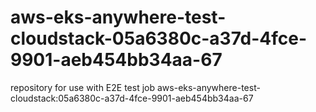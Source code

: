 # aws-eks-anywhere-test-cloudstack-05a6380c-a37d-4fce-9901-aeb454bb34aa-67
repository for use with E2E test job aws-eks-anywhere-test-cloudstack:05a6380c-a37d-4fce-9901-aeb454bb34aa-67
